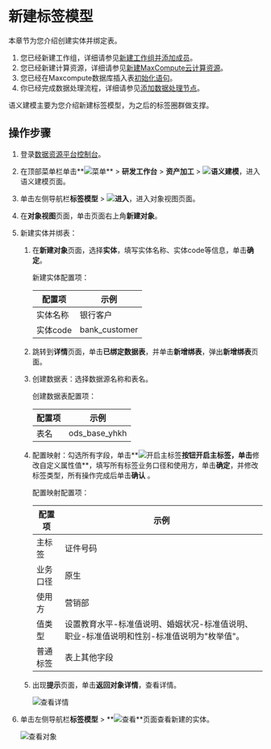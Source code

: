 # 新建标签模型

本章节为您介绍创建实体并绑定表。

1.  您已经新建工作组，详细请参见[新建工作组并添加成员](/cn.zh-CN/快速入门/新建工作组并添加成员.md)。
2.  您已经新建计算资源，详细请参见[新建MaxCompute云计算资源](/cn.zh-CN/快速入门/新建MaxCompute云计算资源.md)。
3.  您已经在Maxcompute数据库插入表[初始化语句](/cn.zh-CN/快速入门/准备工作.md)。
4.  你已经完成数据处理流程，详细请参见[添加数据处理节点](/cn.zh-CN/快速入门/添加数据处理节点.md)。

语义建模主要为您介绍新建标签模型，为之后的标签圈群做支撑。

## 操作步骤

1.  登录[数据资源平台控制台](https://dataq.console.aliyun.com)。

2.  在顶部菜单栏单击**![菜单](https://static-aliyun-doc.oss-accelerate.aliyuncs.com/assets/img/zh-CN/6504337061/p188771.png)** \> **研发工作台** \> **资产加工** \> **![语义建模](https://static-aliyun-doc.oss-accelerate.aliyuncs.com/assets/img/zh-CN/0867900161/p208221.png)**，进入语义建模页面。

3.  单击左侧导航栏**标签模型** \> **![进入](https://static-aliyun-doc.oss-accelerate.aliyuncs.com/assets/img/zh-CN/6504337061/p188815.png)**，进入对象视图页面。

4.  在**对象视图**页面，单击页面右上角**新建对象**。

5.  新建实体并绑表：

    1.  在**新建对象**页面，选择**实体**，填写实体名称、实体code等信息，单击**确定**。

        新建实体配置项：

        |配置项|示例|
        |---|--|
        |实体名称|银行客户|
        |实体code|bank\_customer|

    2.  跳转到**详情**页面，单击**已绑定数据表**，并单击**新增绑表**，弹出**新增绑表**页面。

    3.  创建数据表：选择数据源名称和表名。

        创建数据表配置项：

        |配置项|示例|
        |---|--|
        |表名|ods\_base\_yhkh|

    4.  配置映射：勾选所有字段，单击**![开启主标签](https://static-aliyun-doc.oss-accelerate.aliyuncs.com/assets/img/zh-CN/0867900161/p204602.png)**按钮开启主标签，单击**修改自定义属性值**，填写所有标签业务口径和使用方，单击**确定**，并修改标签类型，所有操作完成后单击**确认** 。

        配置映射配置项：

        |配置项|示例|
        |---|--|
        |主标签|证件号码|
        |业务口径|原生|
        |使用方|营销部|
        |值类型|设置教育水平-标准值说明、婚姻状况-标准值说明、职业-标准值说明和性别-标准值说明为"枚举值"。|
        |普通标签|表上其他字段|

    5.  出现**提示**页面，单击**返回对象详情**，查看详情。

        ![查看详情](https://static-aliyun-doc.oss-accelerate.aliyuncs.com/assets/img/zh-CN/0897900161/p207735.png)

6.  单击左侧导航栏**标签模型** \> **![查看](https://static-aliyun-doc.oss-accelerate.aliyuncs.com/assets/img/zh-CN/1867900161/p211168.png)**页面查看新建的实体。

    ![查看对象](https://static-aliyun-doc.oss-accelerate.aliyuncs.com/assets/img/zh-CN/0897900161/p207737.png)


